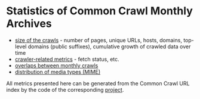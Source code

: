Statistics of Common Crawl Monthly Archives
===========================================

* [size of the crawls](plots/crawlsize) - number of pages, unique URLs, hosts, domains, top-level domains (public suffixes), cumulative growth of crawled data over time
* [crawler-related metrics](plots/crawlermetrics) - fetch status, etc.
* [overlaps between monthly crawls](plots/crawloverlap)
* [distribution of media types (MIME)](plots/mimetypes)

All metrics presented here can be generated from the Common Crawl URL index by the code of the corresponding [project](https://github.com/commoncrawl/cc-crawl-statistics).